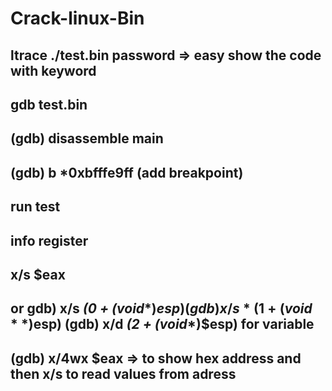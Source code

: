 # Crack-linux-Bin
## ltrace ./test.bin password => easy show the code with keyword
## gdb test.bin
## (gdb) disassemble main
## (gdb) b *0xbfffe9ff (add breakpoint)
## run test
## info register
##  x/s $eax
## or gdb) x/s *(0 + (void**)$esp) (gdb) x/s *(1 + (void**)$esp) (gdb) x/d *(2 + (void**)$esp) for variable
## (gdb) x/4wx $eax => to show hex address and then x/s to read values from adress
